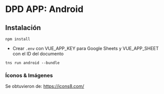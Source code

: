 # DPD APP: Android

## Instalación
`npm install`
* Crear `.env` con VUE_APP_KEY para Google Sheets y VUE_APP_SHEET con el ID del documento

`tns run android --bundle`

### Íconos & Imágenes
Se obtuvieron de: https://icons8.com/